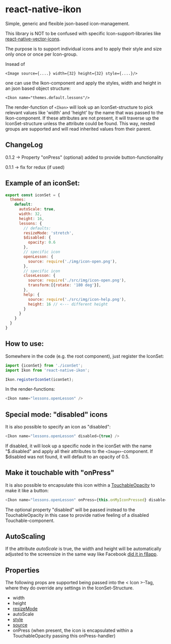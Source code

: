 # react-native-ikon
Simple, generic and flexible json-based icon-management.

This library is NOT to be confused with specific Icon-support-libraries like
[react-native-vector-icons](https://github.com/oblador/react-native-vector-icons).

The purpose is to support individual icons and to apply their style and size only once
or once per Icon-group.

Insead of
```
<Image source={....} width={32} height={32} style={....}/>
```
one can use the Ikon-component and apply the styles, width and height in an
json based object structure:
```
<Ikon name="themes.default.lessons"/>
```

The render-function of `<Ikon>` will look up an IconSet-structure to pick relevant values
like 'width' and 'height' by the name that was passed to the Ikon-component.
If these attributes are not present, it will traverse up the IconSet-structure
unless the attribute could be found. This way, nested groups are supported and
will read inherited values from their parent.

## ChangeLog

0.1.2 -> Property "onPress" (optional) added to provide button-functionality

0.1.1 -> fix for redux (if used)

## Example of an iconSet:
```javascript
export const iconSet = {
  themes:
    default:
      autoScale: true,
      width: 32,
      height: 16,
      lessons: {
        // defaults:
        resizeMode: 'stretch',
        $disabled: {
          opacity: 0.6
        },
        // specific icon
        openLesson: {
          source: require('./img/icon-open.png'),
        },
        // specific icon
        closeLesson: {
          source: require('./src/img/icon-open.png'),
          transform:[{rotate: '180 deg'}],
        },
        help: {
          source: require('./src/img/icon-help.png'),
          height: 16 // <--- different height
        }
      }
    }
  }
}
```

## How to use:
Somewhere in the code (e.g. the root component), just register the IconSet:
```javascript
import {iconSet} from './iconSet';
import Ikon from 'react-native-ikon';

Ikon.registerIconSet(iconSet);
```

In the render-functions:
```javascript
<Ikon name="lessons.openLesson" />
```

## Special mode: "disabled" icons

It is also possible to specify an icon as "disabled":
```javascript
<Ikon name="lessons.openLesson" disabled={true} />
```

If disabled, it will look up a specific node in the iconSet with the name "$.disabled"
and apply all their attributes to the `<Image>`-component.
If $disabled was not found, it will default to an opacity of 0.5.

## Make it touchable with "onPress"

It is also possible to encapsulate this icon within a [TouchableOpacity](https://facebook.github.io/react-native/docs/touchableopacity.html) to
make it like a button:
```javascript
<Ikon name="lessons.openLesson" onPress={this.onMyIconPressed} disable={true/false} />
```

The optional property "disabled" will be passed instead to the TouchableOpacity in this case
to provide native feeling of a disabled Touchable-component.

## AutoScaling

If the attribute *autoScale* is true, the width and height will be automatically adjusted to the
screensize in the same way like Facebook [did it in f8app](https://github.com/fbsamples/f8app/blob/master/js/common/F8Text.js#L46).


## Properties

The following props are supported being passed into the < Icon >-Tag, where they do
override any settings in the IconSet-Structure.

- width
- height
- [resizeMode](https://facebook.github.io/react-native/docs/image.html#resizemode)
- autoScale
- [style](https://facebook.github.io/react-native/docs/image.html#source)
- [source](https://facebook.github.io/react-native/docs/image.html#source)
- onPress (when present, the icon is encapsulated within a TouchableOpacity passing this onPress-handler)
